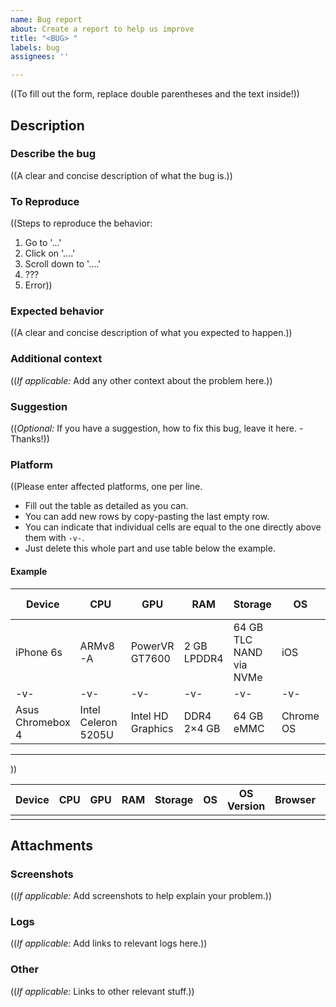 ```yaml
---
name: Bug report
about: Create a report to help us improve
title: "<BUG> "
labels: bug
assignees: ''

---
```


((To fill out the form, replace double parentheses and the text inside!))

## Description

### Describe the bug
((A clear and concise description of what the bug is.))

### To Reproduce
((Steps to reproduce the behavior:
1. Go to '...'
2. Click on '....'
3. Scroll down to '....'
4. ???
5. Error))

### Expected behavior
((A clear and concise description of what you expected to happen.))

### Additional context
((*If applicable:* Add any other context about the problem here.))

### Suggestion
((*Optional:* If you have a suggestion, how to fix this bug, leave it here. - Thanks!))

### Platform
((Please enter affected platforms, one per line.

- Fill out the table as detailed as you can.
- You can add new rows by copy-pasting the last empty row.
- You can indicate that individual cells are equal to the one directly above them with `-v-`.
- Just delete this whole part and use table below the example.

#### Example

|Device				|CPU				|GPU				|RAM		|Storage				|OS			|OS Version		|Browser|Browser Version|Software Version	|
|---				|---				|---				|---		|---					|---		|---			|---	|---			|---				|
|iPhone 6s			|ARMv8-A			|PowerVR GT7600		|2 GB LPDDR4|64 GB TLC NAND via NVMe|iOS		|15.6			|Safari	|15.6			|01.42.00r			|
| -v-				| -v-				| -v-				| -v-		| -v-					|-v-		|-v-			|Opera	|3.3.3			|-v-				|
|Asus Chromebox 4	|Intel Celeron 5205U|Intel HD Graphics	|DDR4 2×4 GB|64 GB eMMC				|Chrome OS	|103.0.5050.132	|Chrome	|103.0.5060		|-v-				|

---

))

|Device				|CPU				|GPU				|RAM		|Storage				|OS			|OS Version		|Browser|Browser Version|Software Version	|
|---				|---				|---				|---		|---					|---		|---			|---	|---			|---				|
|					|					|					|			|						|			|				|		|				|					|

## Attachments

### Screenshots
((*If applicable:* Add screenshots to help explain your problem.))

### Logs
((*If applicable:* Add links to relevant logs here.))

### Other
((*If applicable:* Links to other relevant stuff.))
